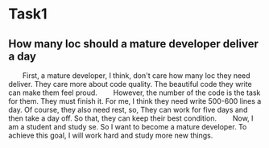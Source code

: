 # Task1
## How many loc should a mature developer deliver a day
&emsp;&emsp;First, a mature developer, I think, don't care how many loc they need deliver. They care more about code quality. The beautiful code they write can make them feel proud.
&emsp;&emsp;However, the number of the code is the task for them. They must finish it. For me, I think they need write 500-600 lines a day. Of course, they also need rest, so, They can work for five days and then take a day off. So that, they can keep their best condition.
&emsp;&emsp;Now, I am a student and study se. So I want to become a mature developer. To achieve this goal, I will work hard and study more new things.
